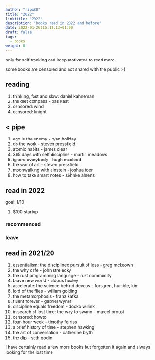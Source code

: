 ```yaml
---
author: "ripx80"
title: "2022"
linktitle: "2022"
description: "books read in 2022 and before"
date: 2022-01-26t15:18:13+01:00
draft: false
tags:
  - books
weight: 0
---
```


only for self tracking and keep motivated to read more.

some books are censored and not shared with the public :-)

## reading

01. thinking, fast and slow: daniel kahneman
02. the diet compass - bas kast
03. censored: wind
04. censored: knight

## < pipe

01. ego is the enemy - ryan holiday
02. do the work - steven pressfield
03. atomic habits - james clear
04. 365 days with self discipline - martin meadows
05. ignore everybody - hugh macleod
06. the war of art - steven pressfield
07. moonwalking with einstein - joshua foer
08. how to take smart notes - söhnke ahrens

## read in 2022

goal: 1/10

01. $100 startup

### recommended

### leave

## read in 2021/20

01. essentialism: the disciplined pursuit of less - greg mckeown
02. the why cafe - john strelecky
03. the rust programming language - rust community
04. brave new world - aldous huxley
05. accelerate: the science behind devops - forsgren, humble, kim
06. lord of the flies - william golding
07. the metamorphosis - franz kafka
08. fluent forever - gabriel wyner
09. discipline equals freedom - docko willink
10. in search of lost time: the way to swann - marcel proust
11. censored: howto
12. four-hour week - timothy ferriss
13. a brief history of time - stephen hawking
14. the art of conversation - catherine blyth
15. the dip - seth godin

I have certainly read a few more books but forgotten it again and always looking for the lost time
